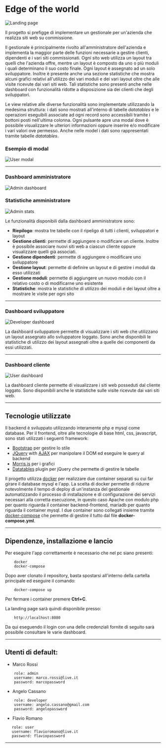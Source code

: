 # Edge of the world
![Landing page](screenshot/landing.png)

Il progetto si prefigge di implementare un gestionale per un'azienda che realizza siti web su commissione. 

Il gestionale è principalmente rivolto all'amministratore dell'azienda e implementa la maggior parte delle funzioni necessarie a gestire clienti, dipendenti e i vari siti commissionati. Ogni sito web utilizza un layout tra quelli che l'azienda offre, mentre un layout è composto da uno o più moduli i quali determinano il suo costo finale. Ogni layout è assegnato ad un solo sviluppatore. Inoltre è presente anche una sezione statistiche che mostra alcuni grafici relativi all'utilizzo dei vari moduli e dei vari layout oltre che alle visite ricevute dai vari siti web.
Tali statistiche sono presenti anche nelle dashboard con funzionalità ridotte a disposizione sia dei clienti che degli sviluppatori.

Le view relative alle diverse funzionalità sono implementate utilizzando la medesima struttura: i dati sono mostrati all'interno di tabelle *datatables* e le operazioni eseguibili associate ad ogni record sono accessibili tramite i bottoni posti nell'ultima colonna. Ogni pulsante apre una modal dove è possibile visualizzare le ulteriori informazioni oppure inserire e/o modificare i vari valori ove permesso. Anche nelle model i dati sono rappresentati tramite tabelle *datatables*.

### Esempio di modal

![User modal](screenshot/modal.png)
___
### Dashboard amministratore
![Admin dashboard](screenshot/admin.png)

### Statistiche amministratore
![Admin stats](screenshot/admin-stat.png)

Le funzionalità disponibili  dalla dashboard amministratore sono:
- **Riepilogo**: mostra tre tabelle con il ripeligo di tutti i clienti, sviluppatori e layout
- **Gestione clienti**: permette di aggiungere o modificare un cliente. Inoltre è possibile associare nuovi siti web a ciascun cliente oppure visualizzare quelli già associati.
- **Gestione dipendenti**: permette di aggiungere o modificare uno sviluppatore
- **Gestione layout**: permette di definire un layout e di gestire i moduli da esso utilizzati
- **Gestione moduli**: permette di aggiungere un nuovo modulo con il relativo costo o di modificarne uno esistente
- **Statistiche**: mostra le statistiche di utilizzo dei moduli e dei layout oltre a mostrare le visite per ogni sito
___
### Dashboard sviluppatore

![Developer dashboard](screenshot/developer.png)

La dashboard sviluppatore permette di visualizzare i siti web che utilizzano un layout assegnato allo sviluppatore loggato. Sono anche disponibili le statistiche
di utilizzo dei layout assegnati oltre a quelle dei componenti da essi utilizzati.
___
### Dashboard cliente
![User dashboard](screenshot/user.png)

La dashboard cliente permette di visualizzare i siti web posseduti dal cliente loggato. Sono disponibili anche le statistiche sulle visite ricevute dai vari siti web.
___

## Tecnologie utilizzate
Il backend è sviluppato utilizzando interamente php e mysql come database. Per il frontend, oltre alle tecnologie di base html, css, javascript, sono stati utilizzati i seguenti framework:
- [Bootstrap](https://getbootstrap.com) per gestire lo stile
- [JQuery](https://jquery.com/) with [AJAX](https://www.w3schools.com/js/js_ajax_intro.asp) per manipolare il DOM ed eseguire le query al backend
- [Morris.js](https://morrisjs.github.io/morris.js/) per i grafici
- [Datatables](https://datatables.net/) plugin per jQuery che permette di gestire le tabelle

Il progetto utilizza [docker](https://www.docker.com/why-docker) per realizzare due container separati su cui far girare il database mysql e l'app. La scelta di docker permette di ridurre notevolmente il tempo di deploy di un'instanza del gestionale automatizzando il processo di installazione e di configurazione dei servizi necessari alla corretta esecuzione, in questo caso Apache con modulo php per quanto riguarda il container backend-frontend, mariadb per quanto riguarda il container mysql. I due container sono collegati insieme tramite [docker-compose](https://docs.docker.com/compose/) che permette di gestire il tutto dal file **docker-compose.yml**.
___
## Dipendenze, installazione e lancio
Per eseguire l'app correttamente è necessario che nel pc siano presenti:
```
    docker
    docker-compose
```
Dopo aver clonato il repository, basta spostarsi all'interno della cartella principale ed eseguire il comando:
```
    docker-compose up
```
Per fermare i container premere **Ctrl+C**.

La landing page sarà quindi disponibile presso:
```
    http://localhost:8080
```
Da qui eseguendo il login con una delle credenziali fornite di seguito sarà possibile consultare le varie dashboard.
___
## Utenti di default:
- Marco Rossi 
```
    role: admin 
    username: marco.rossi@live.it 
    password: marcopassword
```
- Angelo Cassano
```
    role: developer 
    username: angelo.cassano@gmail.com 
    password: angelopassword 
``` 

- Flavio Romano
```
   role: user 
   username: flavioromano@live.it 
   password: flaviopassword
``` 
___
   